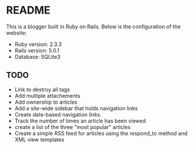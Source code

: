 # README

This is a blogger built in Ruby on Rails. Below is the configuration of the website:

* Ruby version: 2.3.3
* Rails version: 5.0.1
* Database: SQLite3


## TODO

* Link to destroy all tags
* Add multiple attachements
* Add ownership to articles
* Add a site-wide sidebar that holds navigation links
* Create date-based navigation links. 
* Track the number of times an article has been viewed
* create a list of the three "most popular" articles
* Create a simple RSS feed for articles using the respond_to method and XML view templates
